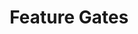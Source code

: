 ---
title: Feature Gates
remote: https://github.com/gardener/gardener/blob/master/docs/deployment/feature_gates.md
type: docs
---